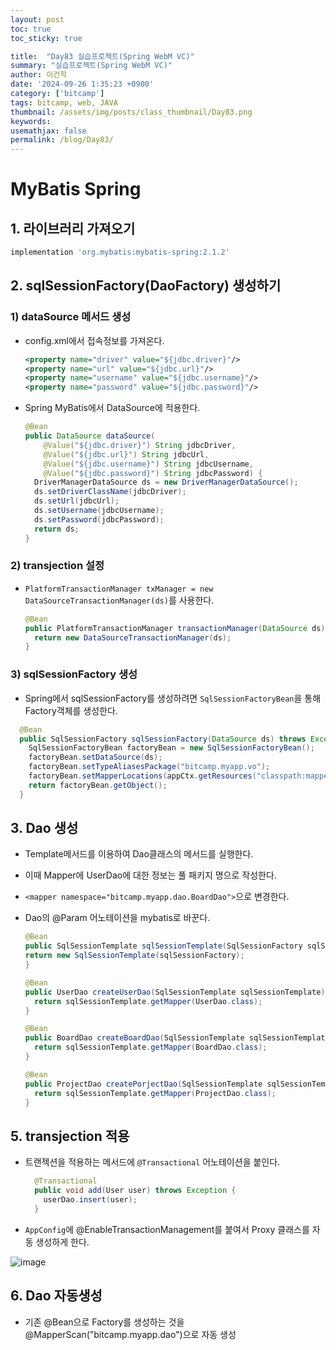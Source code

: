 ```yaml
---
layout: post
toc: true
toc_sticky: true

title:  "Day83 실습프로젝트(Spring WebM VC)"
summary: "실습프로젝트(Spring WebM VC)"
author: 이건학
date: '2024-09-26 1:35:23 +0900'
category: ['bitcamp']
tags: bitcamp, web, JAVA
thumbnail: /assets/img/posts/class_thumbnail/Day83.png
keywords: 
usemathjax: false
permalink: /blog/Day83/
---
```


# MyBatis Spring
## 1. 라이브러리 가져오기

  ```groovy
  implementation 'org.mybatis:mybatis-spring:2.1.2'
  ```

## 2. sqlSessionFactory(DaoFactory) 생성하기
### 1) dataSource 메서드 생성
- config.xml에서 접속정보를 가져온다. 

    ```xml
    <property name="driver" value="${jdbc.driver}"/>
    <property name="url" value="${jdbc.url}"/>
    <property name="username" value="${jdbc.username}"/>
    <property name="password" value="${jdbc.password}"/>
    ```

- Spring MyBatis에서 DataSource에 적용한다. 

    ```java
    @Bean
    public DataSource dataSource(
        @Value("${jdbc.driver}") String jdbcDriver,
        @Value("${jdbc.url}") String jdbcUrl,
        @Value("${jdbc.username}") String jdbcUsername,
        @Value("${jdbc.password}") String jdbcPassword) {
      DriverManagerDataSource ds = new DriverManagerDataSource();
      ds.setDriverClassName(jdbcDriver);
      ds.setUrl(jdbcUrl);
      ds.setUsername(jdbcUsername);
      ds.setPassword(jdbcPassword);
      return ds;
    }
    ```

### 2) transjection 설정
- `PlatformTransactionManager txManager = new DataSourceTransactionManager(ds)`를 사용한다.

  ```java
  @Bean
  public PlatformTransactionManager transactionManager(DataSource ds) {
    return new DataSourceTransactionManager(ds);
  }
  ```

### 3) sqlSessionFactory 생성
- Spring에서 sqlSessionFactory를 생성하려면 `SqlSessionFactoryBean`을 통해 Factory객체를 생성한다. 

```java
  @Bean
  public SqlSessionFactory sqlSessionFactory(DataSource ds) throws Exception {
    SqlSessionFactoryBean factoryBean = new SqlSessionFactoryBean();
    factoryBean.setDataSource(ds);
    factoryBean.setTypeAliasesPackage("bitcamp.myapp.vo");
    factoryBean.setMapperLocations(appCtx.getResources("classpath:mappers/*Mapper.xml"));
    return factoryBean.getObject();
  }
```

## 3. Dao 생성
- Template메서드를 이용하여 Dao클래스의 메서드를 실행한다.
- 이때 Mapper에 UserDao에 대한 정보는 풀 패키지 명으로 작성한다. 
- `<mapper namespace="bitcamp.myapp.dao.BoardDao">`으로 변경한다. 
- Dao의 @Param 어노테이션을 mybatis로 바꾼다.

  ```java
  @Bean
  public SqlSessionTemplate sqlSessionTemplate(SqlSessionFactory sqlSessionFactory) {
  return new SqlSessionTemplate(sqlSessionFactory);
  }
  
  @Bean
  public UserDao createUserDao(SqlSessionTemplate sqlSessionTemplate) throws Exception {
    return sqlSessionTemplate.getMapper(UserDao.class);
  }
  
  @Bean
  public BoardDao createBoardDao(SqlSessionTemplate sqlSessionTemplate) throws Exception {
    return sqlSessionTemplate.getMapper(BoardDao.class);
  }
  
  @Bean
  public ProjectDao createPorjectDao(SqlSessionTemplate sqlSessionTemplate) throws Exception {
    return sqlSessionTemplate.getMapper(ProjectDao.class);
  }
  ```

## 5. transjection 적용
- 트랜젝션을 적용하는 메서드에 `@Transactional` 어노테이션을 붙인다.

  ```java
    @Transactional
    public void add(User user) throws Exception {
      userDao.insert(user);
    }
  ```
- `AppConfig`에 @EnableTransactionManagement를 붙여서 Proxy 클래스를 자동 생성하게 한다. 

![image](https://github.com/user-attachments/assets/54102862-2aa6-4d91-8570-c47077b3f486)

## 6. Dao 자동생성
- 기존 @Bean으로 Factory를 생성하는 것을 @MapperScan("bitcamp.myapp.dao")으로 자동 생성


